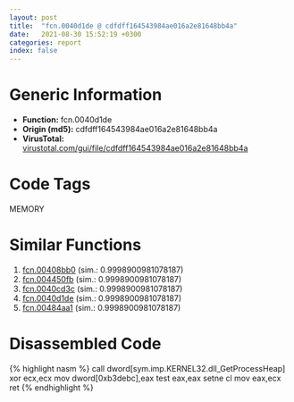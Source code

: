 ```yaml
---
layout: post
title:  "fcn.0040d1de @ cdfdff164543984ae016a2e81648bb4a"
date:   2021-08-30 15:52:19 +0300
categories: report
index: false
---
```


# Generic Information
- **Function:** fcn.0040d1de
- **Origin (md5):** cdfdff164543984ae016a2e81648bb4a
- **VirusTotal:** [virustotal.com/gui/file/cdfdff164543984ae016a2e81648bb4a][virustotal_ref]

# Code Tags
<span class="tag" id="MEMORY">MEMORY</span>


# Similar Functions

1. [fcn.00408bb0][similar_1_ref] (sim.: 0.9998900981078187)
2. [fcn.004450fb][similar_2_ref] (sim.: 0.9998900981078187)
3. [fcn.0040cd3c][similar_3_ref] (sim.: 0.9998900981078187)
4. [fcn.0040d1de][similar_4_ref] (sim.: 0.9998900981078187)
5. [fcn.00484aa1][similar_5_ref] (sim.: 0.9998900981078187)


# Disassembled Code

{% highlight nasm %}
call dword[sym.imp.KERNEL32.dll_GetProcessHeap]
xor ecx,ecx
mov dword[0xb3debc],eax
test eax,eax
setne cl
mov eax,ecx
ret
{% endhighlight %}


[similar_1_ref]: /report/fcn.00408bb0@1fd683a7f72f257d6d6de6e845d6c40a
[similar_2_ref]: /report/fcn.004450fb@ba5ec83721de3ca10b3c9583f3b2c6a1
[similar_3_ref]: /report/fcn.0040cd3c@c299206e1e94de2392d4dd9464d03d54
[similar_4_ref]: /report/fcn.0040d1de@c905fe55bd1be43714b3c3ff051f9f8a
[similar_5_ref]: /report/fcn.00484aa1@152885a790b99953ce23874f0947b7bd
[virustotal_ref]: https://www.virustotal.com/gui/file/cdfdff164543984ae016a2e81648bb4a